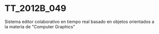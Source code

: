 TT_2012B_049
============

Sistema editor colaborativo en tiempo real basado en objetos orientados a la materia de "Computer Graphics"
